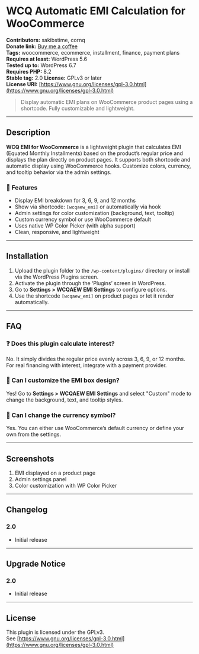 # WCQ Automatic EMI Calculation for WooCommerce

**Contributors:** sakibstime, cornq  
**Donate link:** [Buy me a coffee](https://buymeacoffee.com/sakibstime)  
**Tags:** woocommerce, ecommerce, installment, finance, payment plans  
**Requires at least:** WordPress 5.6  
**Tested up to:** WordPress 6.7  
**Requires PHP:** 8.2  
**Stable tag:** 2.0 
**License:** GPLv3 or later  
**License URI:** [https://www.gnu.org/licenses/gpl-3.0.html](https://www.gnu.org/licenses/gpl-3.0.html)

> Display automatic EMI plans on WooCommerce product pages using a shortcode. Fully customizable and lightweight.

---

## Description

**WCQ EMI for WooCommerce** is a lightweight plugin that calculates EMI (Equated Monthly Installments) based on the product’s regular price and displays the plan directly on product pages. It supports both shortcode and automatic display using WooCommerce hooks. Customize colors, currency, and tooltip behavior via the admin settings.

### 🔑 Features

- Display EMI breakdown for 3, 6, 9, and 12 months
- Show via shortcode: `[wcqaew_emi]` or automatically via hook
- Admin settings for color customization (background, text, tooltip)
- Custom currency symbol or use WooCommerce default
- Uses native WP Color Picker (with alpha support)
- Clean, responsive, and lightweight

---

## Installation

1. Upload the plugin folder to the `/wp-content/plugins/` directory or install via the WordPress Plugins screen.
2. Activate the plugin through the ‘Plugins’ screen in WordPress.
3. Go to **Settings > WCQAEW EMI Settings** to configure options.
4. Use the shortcode `[wcqaew_emi]` on product pages or let it render automatically.

---

## FAQ

### ❓ Does this plugin calculate interest?
No. It simply divides the regular price evenly across 3, 6, 9, or 12 months. For real financing with interest, integrate with a payment provider.

### 🎨 Can I customize the EMI box design?
Yes! Go to **Settings > WCQAEW EMI Settings** and select "Custom" mode to change the background, text, and tooltip styles.

### 💱 Can I change the currency symbol?
Yes. You can either use WooCommerce’s default currency or define your own from the settings.

---

## Screenshots

1. EMI displayed on a product page
2. Admin settings panel
3. Color customization with WP Color Picker

---

## Changelog

### 2.0
- Initial release

---

## Upgrade Notice

### 2.0
- Initial release

---

## License

This plugin is licensed under the GPLv3.  
See [https://www.gnu.org/licenses/gpl-3.0.html](https://www.gnu.org/licenses/gpl-3.0.html)
